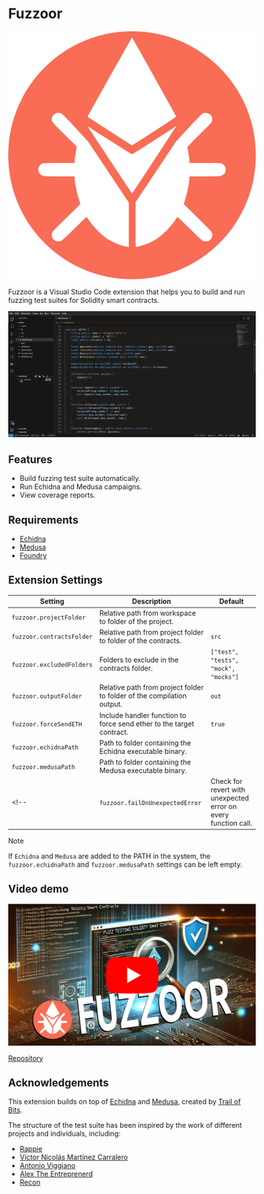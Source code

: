 # Fuzzoor

<p align="center">
  <img src="/media/fuzzoor.png" title="logo" width="600">
</p>

Fuzzoor is a Visual Studio Code extension that helps you to build and run fuzzing test suites for Solidity smart contracts.

![](media/fuzzoor.gif)

## Features

- Build fuzzing test suite automatically.
- Run Echidna and Medusa campaigns.
- View coverage reports.

## Requirements

- [Echidna](https://github.com/crytic/echidna?tab=readme-ov-file#installation)
- [Medusa](https://github.com/crytic/medusa/blob/master/docs/src/getting_started/installation.md)
- [Foundry](https://book.getfoundry.sh/getting-started/installation)

## Extension Settings

| Setting | Description | Default |
| --- | --- | --- |
| `fuzzoor.projectFolder` | Relative path from workspace to folder of the project. | |
| `fuzzoor.contractsFolder` | Relative path from project folder to folder of the contracts. | `src` |
| `fuzzoor.excludedFolders` | Folders to exclude in the contracts folder. | `["test", "tests", "mock", "mocks"]` |
| `fuzzoor.outputFolder` | Relative path from project folder to folder of the compilation output. | `out` |
| `fuzzoor.forceSendETH` | Include handler function to force send ether to the target contract. | `true` |
| `fuzzoor.echidnaPath` | Path to folder containing the Echidna executable binary. | |
| `fuzzoor.medusaPath` | Path to folder containing the Medusa executable binary. | |
<!-- | `fuzzoor.failOnUnexpectedError` | Check for revert with unexpected error on every function call. | `false` | -->

> [!NOTE]
> If `Echidna` and `Medusa` are added to the PATH in the system, the `fuzzoor.echidnaPath` and `fuzzoor.medusaPath` settings can be left empty.

## Video demo

[![Video demo](media/video_preview.png)](https://youtu.be/8qatdy_D2Dw)

[Repository](https://github.com/shaka0x/weth-demo-fuzzoor.git)

## Acknowledgements

This extension builds on top of [Echidna](https://github.com/crytic/echidna) and [Medusa](https://github.com/crytic/medusa), created by [Trail of Bits](https://www.trailofbits.com/).

The structure of the test suite has been inspired by the work of different projects and individuals, including:

- [Rappie](https://github.com/rappie)
- [Víctor Nicolás Martínez Carralero](https://github.com/vnmrtz)
- [Antonio Viggiano](https://github.com/aviggiano)
- [Alex The Entreprenerd](https://github.com/GalloDaSballo)
- [Recon](https://getrecon.xyz/)